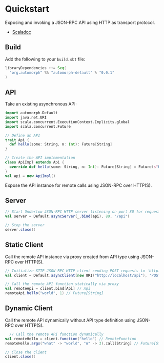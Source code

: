 # Quickstart

Exposing and invoking a JSON-RPC API using HTTP as transport protocol.

* [Scaladoc](https://www.javadoc.io/doc/org.automorph/automorph-core_3.0.0/latest/)

## Build

Add the following to your `build.sbt` file:

```scala
libraryDependencies ++= Seq(
  "org.automorph" %% "automorph-default" % "0.0.1"
)
```

## API

Take an existing asynchronous API:

```scala
import automorph.Default
import java.net.URI
import scala.concurrent.ExecutionContext.Implicits.global
import scala.concurrent.Future

// Define an API
trait Api {
  def hello(some: String, n: Int): Future[String]
}

// Create the API implementation
class ApiImpl extends Api {
  override def hello(some: String, n: Int): Future[String] = Future(s"Hello $some $n!")
}
val api = new ApiImpl()

```

Expose the API instance for remote calls using JSON-RPC over HTTP(S).

## Server

```scala
// Start Undertow JSON-RPC HTTP server listening on port 80 for requests to '/api'
val server = Default.asyncServer(_.bind(api), 80, "/api")

// Stop the server
server.close()
```

## Static Client

Call the remote API instance via proxy created from API type using JSON-RPC over HTTP(S).

```scala
// Initialize STTP JSON-RPC HTTP client sending POST requests to 'http://localhost/api'
val client = Default.asyncClient(new URI("http://localhost/api"), "POST")

// Call the remote API function statically via proxy
val remoteApi = client.bind[Api] // Api
remoteApi.hello("world", 1) // Future[String]
```

## Dynamic Client

Call the remote API dynamically without API type definition using JSON-RPC over HTTP(S).

```scala
  // Call the remote API function dynamically
val remoteHello = client.function("hello") // RemoteFunction
remoteHello.args("what" -> "world", "n" -> 3).call[String] // Future[String]

// Close the client
client.close()
```
